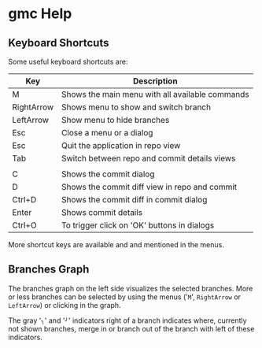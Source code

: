 # gmc Help

## Keyboard Shortcuts

Some useful keyboard shortcuts are:

| Key        | Description                                     |
| ---------- | ------------------------------------------------|
| M          | Shows the main menu with all available commands |
| RightArrow | Shows menu to show and switch branch            |
| LeftArrow  | Show menu to hide branches                      |
| Esc        | Close a menu or a dialog                        |
| Esc        | Quit the application in repo view               |
| Tab        | Switch between repo and commit details views    |
|            |                                                 |
| C          | Shows the commit dialog                         |
| D          | Shows the commit diff view in repo and commit   |
| Ctrl+D     | Shows the commit diff in commit dialog          |
| Enter      | Shows commit details                            |
| Ctrl+O     | To trigger click on 'OK' buttons in dialogs     |

More shortcut keys are available and and mentioned in the
menus.

## Branches Graph

The branches graph on the left side visualizes the selected
branches. More or less branches can be selected by using the
menus ('`M`', `RightArrow` or `LeftArrow`) or clicking in the
graph.

The gray '`╮`' and '`╯`' indicators right of a branch indicates
where, currently not shown branches, merge in or branch out
of the branch with left of these indicators.


